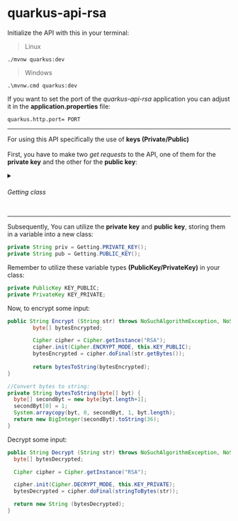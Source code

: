# quarkus-api-rsa

Initialize the API with this in your terminal:
> Linux
```
./mvnw quarkus:dev
```
> Windows
```
.\mvnw.cmd quarkus:dev
```
If you want to set the port of the _quarkus-api-rsa_ application you can adjust it in the **application.properties** file:
```
quarkus.http.port= PORT
```

- - -

For using this API specifically the use of **keys (Private/Public)**<br><br>
First, you have to make two *get requests* to the API, one of them for the **private key** and the other for the **public key**:
<details>
  <summary><h6>Getting class</h6></summary>
  
```JAVA
public class Getting {

  private final static String urlString = "http://localhost:8081/api/v1";

  public static String PRIVATE_KEY () {
        String priv = urlString.concat("/priv");
        StringBuffer strBuffer = null;
        try {
            URL url = new URL(priv);
            HttpURLConnection connection = (HttpURLConnection) url.openConnection();
            connection.setRequestMethod("GET");

            int response = connection.getResponseCode();

            if (response == HttpURLConnection.HTTP_OK) {
                BufferedReader in = new BufferedReader(new InputStreamReader(connection.getInputStream()));
                String inputLine;
                strBuffer = new StringBuffer();

                while ((inputLine = in.readLine()) != null) {
                    strBuffer.append(inputLine);
                }
                in.close();
            } else {
                System.out.println("GET request failed. Response Code: " + response);
            }
        } catch (Exception e) {
            e.printStackTrace();
        }
        
        return strBuffer.toString();
    }

  public static String PUBLIC_KEY () {
        final String pub = urlString.concat("/pub");
        StringBuffer strBuffer = null;
        try {
            URL url = new URL(pub);
            HttpURLConnection connection = (HttpURLConnection) url.openConnection();
            connection.setRequestMethod("GET");

            int response = connection.getResponseCode();

            if (response == HttpURLConnection.HTTP_OK) {
                BufferedReader in = new BufferedReader(new InputStreamReader(connection.getInputStream()));
                String inputLine;
                strBuffer = new StringBuffer();

                while ((inputLine = in.readLine()) != null) {
                    strBuffer.append(inputLine);
                }
                in.close();
            }
        } catch (Exception e) {
            e.printStackTrace();
        }
        return strBuffer.toString();
    }
}
```
</details>

- - -

Subsequently, You can utilize the **private key** and **public key**, storing them in a variable into a new class:
```JAVA
private String priv = Getting.PRIVATE_KEY();
private String pub = Getting.PUBLIC_KEY();
```
Remember to utilize these variable types **(PublicKey/PrivateKey)** in your class:
```JAVA
private PublicKey KEY_PUBLIC;
private PrivateKey KEY_PRIVATE;
```
Now, to encrypt some input:
```JAVA
public String Encrypt (String str) throws NoSuchAlgorithmException, NoSuchPaddingException, InvalidKeyException, IllegalBlockSizeException, BadPaddingException {
        byte[] bytesEncrypted;

        Cipher cipher = Cipher.getInstance("RSA");
        cipher.init(Cipher.ENCRYPT_MODE, this.KEY_PUBLIC);
        bytesEncrypted = cipher.doFinal(str.getBytes());
        
        return bytesToString(bytesEncrypted);
}

//Convert bytes to string:
private String bytesToString(byte[] byt) {
  byte[] secondByt = new byte[byt.length+1];
  secondByt[0] = 1;
  System.arraycopy(byt, 0, secondByt, 1, byt.length);
  return new BigInteger(secondByt).toString(36);
}
```
Decrypt some input:
```JAVA
public String Decrypt (String str) throws NoSuchAlgorithmException, NoSuchPaddingException, InvalidKeyException, IllegalBlockSizeException, BadPaddingException {
  byte[] bytesDecrypted;

  Cipher cipher = Cipher.getInstance("RSA");

  cipher.init(Cipher.DECRYPT_MODE, this.KEY_PRIVATE);
  bytesDecrypted = cipher.doFinal(stringToBytes(str));

  return new String (bytesDecrypted);
}
```

